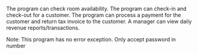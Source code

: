 The program can check room availability.
The program can check-in and check-out for a customer.
The program can process a payment for the customer and return tax invoice to the customer.
A manager can view daily revenue reports/transactions.

Note: This program has no error exception. Only accept password in number
